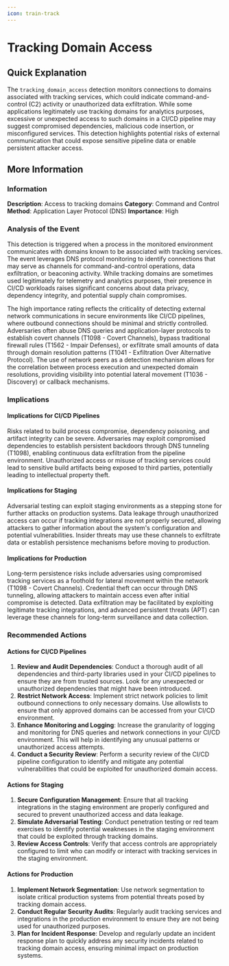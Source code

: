 ```yaml
---
icon: train-track
---
```


# Tracking Domain Access

## Quick Explanation

The `tracking_domain_access` detection monitors connections to domains associated with tracking services, which could indicate command-and-control (C2) activity or unauthorized data exfiltration. While some applications legitimately use tracking domains for analytics purposes, excessive or unexpected access to such domains in a CI/CD pipeline may suggest compromised dependencies, malicious code insertion, or misconfigured services. This detection highlights potential risks of external communication that could expose sensitive pipeline data or enable persistent attacker access.

## More Information

### Information

**Description**: Access to tracking domains **Category**: Command and Control **Method**: Application Layer Protocol (DNS) **Importance**: High

### Analysis of the Event

This detection is triggered when a process in the monitored environment communicates with domains known to be associated with tracking services. The event leverages DNS protocol monitoring to identify connections that may serve as channels for command-and-control operations, data exfiltration, or beaconing activity. While tracking domains are sometimes used legitimately for telemetry and analytics purposes, their presence in CI/CD workloads raises significant concerns about data privacy, dependency integrity, and potential supply chain compromises.

The high importance rating reflects the criticality of detecting external network communications in secure environments like CI/CD pipelines, where outbound connections should be minimal and strictly controlled. Adversaries often abuse DNS queries and application-layer protocols to establish covert channels (T1098 - Covert Channels), bypass traditional firewall rules (T1562 - Impair Defenses), or exfiltrate small amounts of data through domain resolution patterns (T1041 - Exfiltration Over Alternative Protocol). The use of network peers as a detection mechanism allows for the correlation between process execution and unexpected domain resolutions, providing visibility into potential lateral movement (T1036 - Discovery) or callback mechanisms.

### Implications

#### Implications for CI/CD Pipelines

Risks related to build process compromise, dependency poisoning, and artifact integrity can be severe. Adversaries may exploit compromised dependencies to establish persistent backdoors through DNS tunneling (T1098), enabling continuous data exfiltration from the pipeline environment. Unauthorized access or misuse of tracking services could lead to sensitive build artifacts being exposed to third parties, potentially leading to intellectual property theft.

#### Implications for Staging

Adversarial testing can exploit staging environments as a stepping stone for further attacks on production systems. Data leakage through unauthorized access can occur if tracking integrations are not properly secured, allowing attackers to gather information about the system's configuration and potential vulnerabilities. Insider threats may use these channels to exfiltrate data or establish persistence mechanisms before moving to production.

#### Implications for Production

Long-term persistence risks include adversaries using compromised tracking services as a foothold for lateral movement within the network (T1098 - Covert Channels). Credential theft can occur through DNS tunneling, allowing attackers to maintain access even after initial compromise is detected. Data exfiltration may be facilitated by exploiting legitimate tracking integrations, and advanced persistent threats (APT) can leverage these channels for long-term surveillance and data collection.

### Recommended Actions

#### Actions for CI/CD Pipelines

1. **Review and Audit Dependencies**: Conduct a thorough audit of all dependencies and third-party libraries used in your CI/CD pipelines to ensure they are from trusted sources. Look for any unexpected or unauthorized dependencies that might have been introduced.
2. **Restrict Network Access**: Implement strict network policies to limit outbound connections to only necessary domains. Use allowlists to ensure that only approved domains can be accessed from your CI/CD environment.
3. **Enhance Monitoring and Logging**: Increase the granularity of logging and monitoring for DNS queries and network connections in your CI/CD environment. This will help in identifying any unusual patterns or unauthorized access attempts.
4. **Conduct a Security Review**: Perform a security review of the CI/CD pipeline configuration to identify and mitigate any potential vulnerabilities that could be exploited for unauthorized domain access.

#### Actions for Staging

1. **Secure Configuration Management**: Ensure that all tracking integrations in the staging environment are properly configured and secured to prevent unauthorized access and data leakage.
2. **Simulate Adversarial Testing**: Conduct penetration testing or red team exercises to identify potential weaknesses in the staging environment that could be exploited through tracking domains.
3. **Review Access Controls**: Verify that access controls are appropriately configured to limit who can modify or interact with tracking services in the staging environment.

#### Actions for Production

1. **Implement Network Segmentation**: Use network segmentation to isolate critical production systems from potential threats posed by tracking domain access.
2. **Conduct Regular Security Audits**: Regularly audit tracking services and integrations in the production environment to ensure they are not being used for unauthorized purposes.
3. **Plan for Incident Response**: Develop and regularly update an incident response plan to quickly address any security incidents related to tracking domain access, ensuring minimal impact on production systems.
